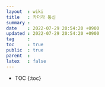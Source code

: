 ```yaml
---
layout  : wiki
title   : 카더라 통신
summary : 
date    : 2022-07-29 20:54:20 +0900
updated : 2022-07-29 20:54:20 +0900
tag     : 
toc     : true
public  : true
parent  : 
latex   : false
---
```

* TOC
{:toc}

# 
